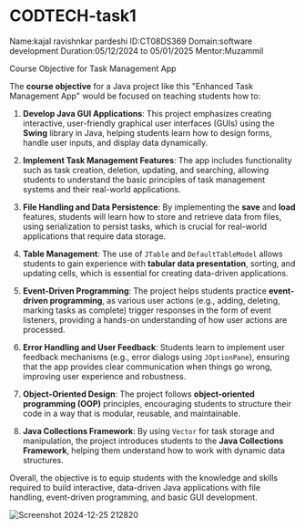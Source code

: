 # CODTECH-task1
Name:kajal ravishnkar pardeshi
ID:CT08DS369
Domain:software development
Duration:05/12/2024 to 05/01/2025
Mentor:Muzammil

Course Objective for Task Management App

 The **course objective** for a Java project like this "Enhanced Task Management App" would be focused on teaching students how to:

1. **Develop Java GUI Applications**: This project emphasizes creating interactive, user-friendly graphical user interfaces (GUIs) using the **Swing** library in Java, helping students learn how to design forms, handle user inputs, and display data dynamically.
   
2. **Implement Task Management Features**: The app includes functionality such as task creation, deletion, updating, and searching, allowing students to understand the basic principles of task management systems and their real-world applications.

3. **File Handling and Data Persistence**: By implementing the **save** and **load** features, students will learn how to store and retrieve data from files, using serialization to persist tasks, which is crucial for real-world applications that require data storage.

4. **Table Management**: The use of `JTable` and `DefaultTableModel` allows students to gain experience with **tabular data presentation**, sorting, and updating cells, which is essential for creating data-driven applications.

5. **Event-Driven Programming**: The project helps students practice **event-driven programming**, as various user actions (e.g., adding, deleting, marking tasks as complete) trigger responses in the form of event listeners, providing a hands-on understanding of how user actions are processed.

6. **Error Handling and User Feedback**: Students learn to implement user feedback mechanisms (e.g., error dialogs using `JOptionPane`), ensuring that the app provides clear communication when things go wrong, improving user experience and robustness.

7. **Object-Oriented Design**: The project follows **object-oriented programming (OOP)** principles, encouraging students to structure their code in a way that is modular, reusable, and maintainable.

8. **Java Collections Framework**: By using `Vector` for task storage and manipulation, the project introduces students to the **Java Collections Framework**, helping them understand how to work with dynamic data structures.

Overall, the objective is to equip students with the knowledge and skills required to build interactive, data-driven Java applications with file handling, event-driven programming, and basic GUI development.

![Screenshot 2024-12-25 212820](https://github.com/user-attachments/assets/0f5bf32a-d815-46a4-9334-f35f46d12dab)

